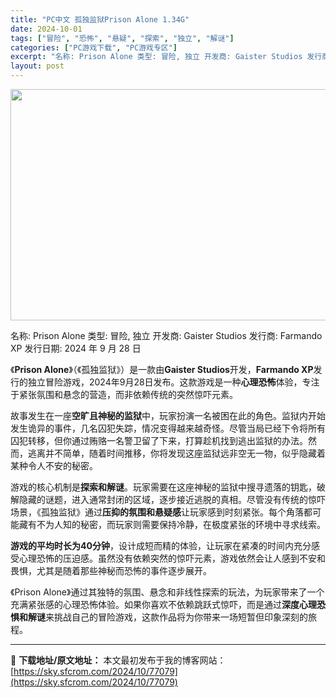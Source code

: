```yaml
---
title: "PC中文 孤独监狱Prison Alone 1.34G"
date: 2024-10-01
tags: ["冒险", "恐怖", "悬疑", "探索", "独立", "解谜"]
categories: ["PC游戏下载", "PC游戏专区"]
excerpt: "名称: Prison Alone 类型: 冒险, 独立 开发商: Gaister Studios 发行商: Farmando XP 发行日期: 2024 年 9 月 28 日 《Prison Alone》（《孤独监狱》）是一款由Gaister Studios开发，Farmando XP发行的独立冒险&hellip;"
layout: post
---
```


<img class="aligncenter size-full wp-image-77080" src="https://sky.sfcrom.com/wp-content/uploads/2024/10/2024100102340920.webp" alt="" width="660" height="370" />

名称: Prison Alone
类型: 冒险, 独立
开发商: Gaister Studios
发行商: Farmando XP
发行日期: 2024 年 9 月 28 日

《<strong>Prison Alone</strong>》（《孤独监狱》）是一款由<strong>Gaister Studios</strong>开发，<strong>Farmando XP</strong>发行的独立冒险游戏，2024年9月28日发布。这款游戏是一种<strong>心理恐怖</strong>体验，专注于紧张氛围和悬念的营造，而非依赖传统的突然惊吓元素。

故事发生在一座<strong>空旷且神秘的监狱</strong>中，玩家扮演一名被困在此的角色。监狱内开始发生诡异的事件，几名囚犯失踪，情况变得越来越奇怪。尽管当局已经下令将所有囚犯转移，但你通过贿赂一名警卫留了下来，打算趁机找到逃出监狱的办法。然而，逃离并不简单，随着时间推移，你将发现这座监狱远非空无一物，似乎隐藏着某种令人不安的秘密。

游戏的核心机制是<strong>探索和解谜</strong>。玩家需要在这座神秘的监狱中搜寻遗落的钥匙，破解隐藏的谜题，进入通常封闭的区域，逐步接近逃脱的真相。尽管没有传统的惊吓场景，《孤独监狱》通过<strong>压抑的氛围和悬疑感</strong>让玩家感到时刻紧张。每个角落都可能藏有不为人知的秘密，而玩家则需要保持冷静，在极度紧张的环境中寻求线索。

<strong>游戏的平均时长为40分钟</strong>，设计成短而精的体验，让玩家在紧凑的时间内充分感受心理恐怖的压迫感。虽然没有依赖突然的惊吓元素，游戏依然会让人感到不安和畏惧，尤其是随着那些神秘而恐怖的事件逐步展开。

《Prison Alone》通过其独特的氛围、悬念和非线性探索的玩法，为玩家带来了一个充满紧张感的心理恐怖体验。如果你喜欢不依赖跳跃式惊吓，而是通过<strong>深度心理恐惧和解谜</strong>来挑战自己的冒险游戏，这款作品将为你带来一场短暂但印象深刻的旅程。

---
📖 **下载地址/原文地址：** 本文最初发布于我的博客网站：[https://sky.sfcrom.com/2024/10/77079](https://sky.sfcrom.com/2024/10/77079)

